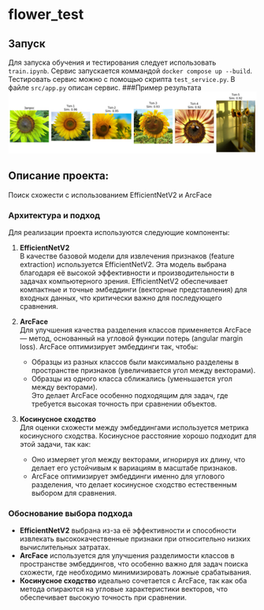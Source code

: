 # flower_test
## Запуск
   Для запуска обучения и тестирования следует использовать `train.ipynb`.
   Сервис запускается коммандой `docker compose up --build`.
   Тестировать сервис можно с помощью скрипта `test_service.py`.
   В файле `src/app.py` описан сервис.
###Пример результата
![Картинка](images/photo_2025-06-07_16-43-15.jpg)
## Описание проекта: 
Поиск схожести с использованием EfficientNetV2 и ArcFace

### Архитектура и подход
Для реализации проекта используются следующие компоненты:

1. **EfficientNetV2**  
   В качестве базовой модели для извлечения признаков (feature extraction) используется EfficientNetV2. Эта модель выбрана благодаря её высокой эффективности и производительности в задачах компьютерного зрения. EfficientNetV2 обеспечивает компактные и точные эмбеддинги (векторные представления) для входных данных, что критически важно для последующего сравнения.

2. **ArcFace**  
   Для улучшения качества разделения классов применяется ArcFace — метод, основанный на угловой функции потерь (angular margin loss). ArcFace оптимизирует эмбеддинги так, чтобы:
   - Образцы из разных классов были максимально разделены в пространстве признаков (увеличивается угол между векторами).
   - Образцы из одного класса сближались (уменьшается угол между векторами).  
   Это делает ArcFace особенно подходящим для задач, где требуется высокая точность при сравнении объектов.

3. **Косинусное сходство**  
   Для оценки схожести между эмбеддингами используется метрика косинусного сходства. Косинусное расстояние хорошо подходит для этой задачи, так как:
   - Оно измеряет угол между векторами, игнорируя их длину, что делает его устойчивым к вариациям в масштабе признаков.
   - ArcFace оптимизирует эмбеддинги именно для углового разделения, что делает косинусное сходство естественным выбором для сравнения.

### Обоснование выбора подхода
- **EfficientNetV2** выбрана из-за её эффективности и способности извлекать высококачественные признаки при относительно низких вычислительных затратах.
- **ArcFace** используется для улучшения разделимости классов в пространстве эмбеддингов, что особенно важно для задач поиска схожести, где необходимо минимизировать ложные срабатывания.
- **Косинусное сходство** идеально сочетается с ArcFace, так как оба метода опираются на угловые характеристики векторов, что обеспечивает высокую точность при сравнении.
